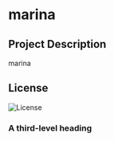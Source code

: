 
# marina

## Project Description
marina

## License
![License](https://img.shields.io/badge/apache-%23D42029.svg?style=for-the-badge&logo=apache&logoColor=white)

### A third-level heading